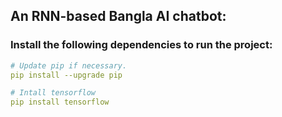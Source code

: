 <h2>An RNN-based Bangla AI chatbot:</h2>

<h3>Install the following dependencies to run the project:</h3>

```yaml
# Update pip if necessary.
pip install --upgrade pip

# Intall tensorflow
pip install tensorflow
```
